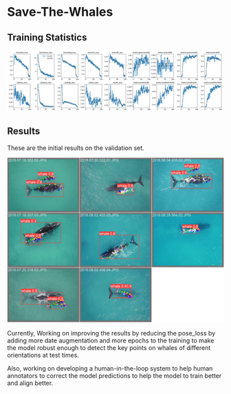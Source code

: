 # Save-The-Whales

## Training Statistics

<img src="runs/pose/train11/results.png">

## Results
These are the initial results on the validation set.

<img src="runs/pose/train5/val_batch1_pred.jpg">

Currently, Working on improving the results by reducing the pose_loss by adding more date augmentation and more epochs to the training to make the model robust enough to detect the key points on whales of different orientations at test times.

Also, working on developing a human-in-the-loop system to help human annotators to correct the model predictions to help the model to train better and align better.
